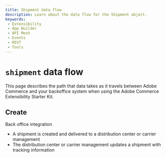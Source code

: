 ```yaml
---
title: Shipment data flow
description: Learn about the data flow for the Shipment object.
keywords:
 - Extensibility
 - App Builder
 - API Mesh
 - Events
 - REST
 - Tools
---
```


# `shipment` data flow

This page describes the path that data takes as it travels between Adobe Commerce and your backoffice system when using the Adobe Commerce Extensibility Starter Kit.

## Create

Back office integration

- A shipment is created and delivered to a distribution center or carrier management
- The distribution center or carrier management updates a shipment with tracking information
